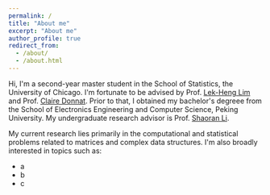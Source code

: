 ```yaml
---
permalink: /
title: "About me"
excerpt: "About me"
author_profile: true
redirect_from: 
  - /about/
  - /about.html
---
```


Hi, I'm a second-year master student in the School of Statistics, the University of Chicago. 
I'm fortunate to be advised by Prof. [Lek-Heng Lim](https://www.stat.uchicago.edu/~lekheng/) and Prof. [Claire Donnat](https://donnate.github.io/). 
Prior to that, I obtained my bachelor's degreee from the School of Electronics Engineering and Computer Science, Peking University. My undergraduate research advisor is Prof. [Shaoran Li](https://lishaoran.com/).

My current research lies primarily in the computational and statistical problems related to matrices and complex data structures. I'm also broadly interested in topics such as:
* a
* b
* c
